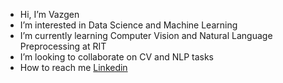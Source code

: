 - Hi, I’m Vazgen
- I’m interested in Data Science and Machine Learning
- I’m currently learning Computer Vision and Natural Language Preprocessing at RIT
- I’m looking to collaborate on CV and NLP tasks
- How to reach me [Linkedin](https://www.linkedin.com/in/vazgen-tadevosyan/)

<!---
paligonshik/paligonshik is a ✨ special ✨ repository because its `README.md` (this file) appears on your GitHub profile.
You can click the Preview link to take a look at your changes.
--->
